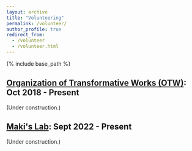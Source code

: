 ```yaml
---
layout: archive
title: "Volunteering"
permalink: /volunteer/
author_profile: true
redirect_from:
  - /volunteer
  - /volunteer.html
---
```


{% include base_path %}

[Organization of Transformative Works (OTW)](https://www.transformativeworks.org/): Oct 2018 - Present
------

(Under construction.)

[Maki's Lab](https://www.maki-math.com/): Sept 2022 - Present
------

(Under construction.)
